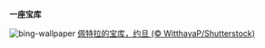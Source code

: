 
**一座宝库**

![bing-wallpaper](https://www.bing.com/th?id=OHR.PetraTreasury_ZH-CN6007151900_1920x1080.jpg)
[佩特拉的宝库，约旦 (© WitthayaP/Shutterstock)](https://www.bing.com/search?q=%E4%BD%A9%E7%89%B9%E6%8B%89&amp;form=hpcapt&amp;mkt=zh-cn)
  